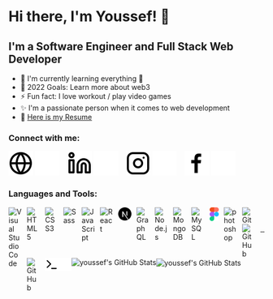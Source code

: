 # Hi there, I'm Youssef! 👋

## I'm a Software Engineer and Full Stack Web Developer

- 🌱 I'm currently learning everything 🤣
- 🥅 2022 Goals: Learn more about web3
- ⚡ Fun fact: I love workout / play video games
- ✨ I'm a passionate person when it comes to web development
- 📝 [Here is my Resume](/Youssef%20Sahli%20-%20Web%20Developer%202022.pdf)

### Connect with me:

[![website](./img/globe-light.svg)](https://myduzo.github.io#gh-light-mode-only)
[![website](./img/globe-dark.svg)](https://myduzo.github.io#gh-dark-mode-only)
&nbsp;&nbsp;
[![website](./img/linkedin-light.svg)](https://www.linkedin.com/in/youssef-sahli#gh-light-mode-only)
[![website](./img/linkedin-dark.svg)](https://www.linkedin.com/in/youssef-sahli#gh-dark-mode-only)
&nbsp;&nbsp;
[![website](./img/instagram-light.svg)](https://www.instagram.com/yousef_sahli#gh-light-mode-only)
[![website](./img/instagram-dark.svg)](https://www.instagram.com/yousef_sahli#gh-dark-mode-only)
&nbsp;&nbsp;
[![website](./img/facebook-light.svg)](https://www.facebook.com/youssef.shados#gh-light-mode-only)
[![website](./img/facebook-dark.svg)](https://www.facebook.com/youssef.shados#gh-dark-mode-only)

### Languages and Tools:

<img align="left" alt="Visual Studio Code" width="26px" src="https://cdn.jsdelivr.net/gh/devicons/devicon/icons/vscode/vscode-original.svg" style="padding-right:10px;" />
<img align="left" alt="HTML5" width="26px" src="https://cdn.jsdelivr.net/gh/devicons/devicon/icons/html5/html5-original.svg" style="padding-right:10px;" />
<img align="left" alt="CSS3" width="26px" src="https://cdn.jsdelivr.net/gh/devicons/devicon/icons/css3/css3-original.svg" style="padding-right:10px;" />
<img align="left" alt="Sass" width="26px" src="https://cdn.jsdelivr.net/gh/devicons/devicon/icons/sass/sass-original.svg" style="padding-right:10px;" />
<img align="left" alt="JavaScript" width="26px" src="https://cdn.jsdelivr.net/gh/devicons/devicon/icons/javascript/javascript-original.svg" style="padding-right:10px;" />
<img align="left" alt="React" width="26px" src="https://cdn.jsdelivr.net/gh/devicons/devicon/icons/react/react-original.svg" style="padding-right:10px;" />
<img align="left" alt="Next.js" width="26px" src="./img/nextjs.svg" style="padding-right:10px;" />
<img align="left" alt="GraphQL" width="26px" src="https://cdn.jsdelivr.net/gh/devicons/devicon/icons/graphql/graphql-plain.svg" style="padding-right:10px;" />
<img align="left" alt="Node.js" width="26px" src="https://cdn.jsdelivr.net/gh/devicons/devicon/icons/nodejs/nodejs-original.svg" style="padding-right:10px;" />
<img align="left" alt="MongoDB" width="26px" src="https://cdn.jsdelivr.net/gh/devicons/devicon/icons/mongodb/mongodb-original.svg" style="padding-right:10px;" />
<img align="left" alt="MySQL" width="26px" src="https://cdn.jsdelivr.net/gh/devicons/devicon/icons/mysql/mysql-original.svg" style="padding-right:10px;" />
<img align="left" alt="figma" width="18px" src="./img/figma.svg" style="padding-right:10px;" />
<img align="left" alt="photoshop" width="26px" src="https://upload.wikimedia.org/wikipedia/commons/a/af/Adobe_Photoshop_Mobile_icon.svg" style="padding-right:10px;" />
<img align="left" alt="Git" width="26px" src="https://cdn.jsdelivr.net/gh/devicons/devicon/icons/git/git-original.svg" style="padding-right:10px;" />

[<img align="left" alt="GitHub" width="26px" src="https://user-images.githubusercontent.com/3369400/139447912-e0f43f33-6d9f-45f8-be46-2df5bbc91289.png" style="padding-right:10px;" />](#gh-dark-mode-only)

[<img align="left" alt="GitHub" width="26px" src="https://user-images.githubusercontent.com/3369400/139448065-39a229ba-4b06-434b-bc67-616e2ed80c8f.png" style="padding-right:10px;" />](#gh-light-mode-only)

[<img align="left" alt="Terminal" width="26px" src="./img/terminal-light.svg" />](#gh-light-mode-only)

[<img align="left" alt="Terminal" width="26px" src="./img/terminal-dark.svg" />](#gh-dark-mode-only)

<br />
<br />

---

<br />
<br />

  <img align="center" alt="youssef's GitHub Stats" src="https://github-readme-stats.vercel.app/api/top-langs/?username=myduzo&layout=compact" />

  <img align="left" alt="youssef's GitHub Stats" src="https://github-readme-stats.vercel.app/api?username=myduzo&show_icons=true&hide_border=false&title_color=ff652f&icon_color=FFE400&bg_color=09131B&text_color=ffffff&border_color=0c1a25" />


